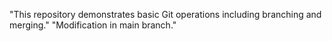 "This repository demonstrates basic Git operations including branching and merging." 
"Modification in main branch." 
